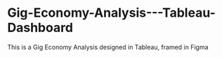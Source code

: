 # Gig-Economy-Analysis---Tableau-Dashboard
This is a Gig Economy Analysis designed in Tableau, framed in Figma

